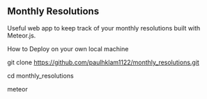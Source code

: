 ## Monthly Resolutions

Useful web app to keep track of your monthly resolutions built with Meteor.js.

How to Deploy on your own local machine

git clone https://github.com/paulhklam1122/monthly_resolutions.git

cd monthly_resolutions

meteor
